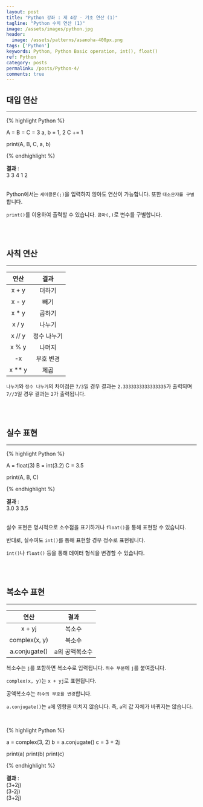 ```yaml
---
layout: post
title: "Python 강좌 : 제 4강 - 기초 연산 (1)"
tagline: "Python 수치 연산 (1)"
image: /assets/images/python.jpg
header:
  image: /assets/patterns/asanoha-400px.png
tags: ['Python']
keywords: Python, Python Basic operation, int(), float()
ref: Python
category: posts
permalink: /posts/Python-4/
comments: true
---
```


## 대입 연산 ##
----------

{% highlight Python %}

A = B = C = 3
a, b = 1, 2
C += 1

print(A, B, C, a, b)

{% endhighlight %}

**결과**
:    
3 3 4 1 2<br>
<br>

Python에서는 `세미콜론(;)`을 입력하지 않아도 연산이 가능합니다. 또한 `대소문자를 구별`합니다.

`print()`를 이용하여 출력할 수 있습니다. `콤마(,)`로 변수를 구별합니다.

<br>
<br>

## 사칙 연산 ##
----------

|  연산  |     결과    |
|:------:|:-----------:|
|  x + y |    더하기   |
|  x - y |     빼기    |
|  x * y |    곱하기   |
|  x / y |    나누기   |
| x // y | 정수 나누기 |
|  x % y |    나머지   |
|   -x   |  부호 변경  |
| x ** y |     제곱    |

`나누기`와 `정수 나누기`의 차이점은 `7/3`일 경우 결과는 `2.3333333333333335`가 출력되며 `7//3`일 경우 결과는 `2`가 출력됩니다.

<br>
<br>

## 실수 표현 ##
----------

{% highlight Python %}

A = float(3)
B = int(3.2)
C = 3.5

print(A, B, C)

{% endhighlight %}

**결과**
:    
3.0 3 3.5<br>
<br>

실수 표현은 명시적으로 소수점을 표기하거나 `float()`을 통해 표현할 수 있습니다.

반대로, 실수여도 `int()`를 통해 표현할 경우 정수로 표현됩니다.

`int()`나 `float()` 등을 통해 데이터 형식을 변경할 수 있습니다.

<br>
<br>

## 복소수 표현 ##
----------

|      연산     |      결과      |
|:-------------:|:--------------:|
|     x + yj    |     복소수     |
| complex(x, y) |     복소수     |
| a.conjugate() | a의 공액복소수 |


복소수는 `j`를 포함하면 복소수로 입력됩니다. `허수 부분`에 `j`를 붙여줍니다.

`complex(x, y)`는 `x + yj`로 표현됩니다.

공액복소수는 `허수의 부호를 변경`합니다.

`a.conjugate()`는 `a`에 영향을 미치지 않습니다. 즉, `a`의 값 자체가 바뀌지는 않습니다.

<br>

{% highlight Python %}

a = complex(3, 2)
b = a.conjugate()
c = 3 + 2j

print(a)
print(b)
print(c)

{% endhighlight %}

**결과**
:    
(3+2j)<br>
(3-2j)<br>
(3+2j)
